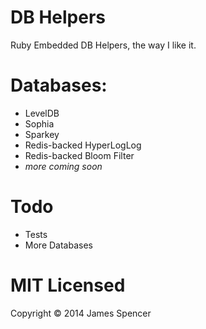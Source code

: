 # DB Helpers

Ruby Embedded DB Helpers, the way I like it.

# Databases:
  - LevelDB
  - Sophia
  - Sparkey
  - Redis-backed HyperLogLog
  - Redis-backed Bloom Filter
  - *more coming soon*

# Todo
  - Tests
  - More Databases

# MIT Licensed
Copyright &copy; 2014 James Spencer
